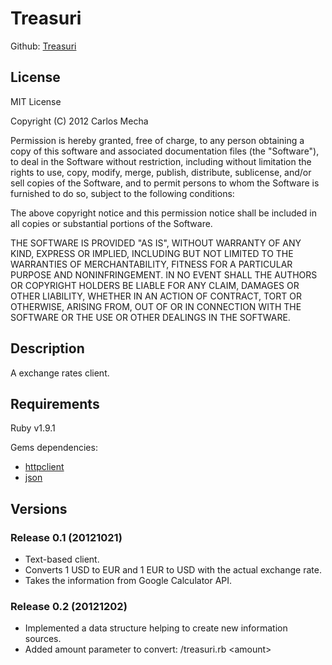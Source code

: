 # Treasuri

Github: [Treasuri](https://github.com/CarlosMecha/Treasuri)

## License

MIT License

Copyright (C) 2012 Carlos Mecha 

Permission is hereby granted, free of charge, to any person obtaining a copy of
this software and associated documentation files (the "Software"), to deal in
the Software without restriction, including without limitation the rights to
use, copy, modify, merge, publish, distribute, sublicense, and/or sell copies
of the Software, and to permit persons to whom the Software is furnished to do
so, subject to the following conditions:

The above copyright notice and this permission notice shall be included in all
copies or substantial portions of the Software.

THE SOFTWARE IS PROVIDED "AS IS", WITHOUT WARRANTY OF ANY KIND, EXPRESS OR
IMPLIED, INCLUDING BUT NOT LIMITED TO THE WARRANTIES OF MERCHANTABILITY,
FITNESS FOR A PARTICULAR PURPOSE AND NONINFRINGEMENT. IN NO EVENT SHALL THE
AUTHORS OR COPYRIGHT HOLDERS BE LIABLE FOR ANY CLAIM, DAMAGES OR OTHER
LIABILITY, WHETHER IN AN ACTION OF CONTRACT, TORT OR OTHERWISE, ARISING FROM,
OUT OF OR IN CONNECTION WITH THE SOFTWARE OR THE USE OR OTHER DEALINGS IN THE
SOFTWARE.

## Description

A exchange rates client. 

## Requirements

Ruby v1.9.1

Gems dependencies:
 - [httpclient](https://github.com/nahi/httpclient)
 - [json](http://flori.github.com/json/)

## Versions

### Release 0.1 (20121021)

* Text-based client.
* Converts 1 USD to EUR and 1 EUR to USD with the actual exchange rate.
* Takes the information from Google Calculator API.

### Release 0.2 (20121202)

* Implemented a data structure helping to create new information sources.
* Added amount parameter to convert: /treasuri.rb \<amount\>

